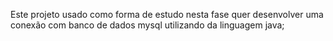 Este projeto usado como forma de estudo nesta fase quer desenvolver uma conexão com banco de dados mysql utilizando da linguagem java;
